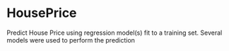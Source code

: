 # HousePrice
Predict House Price using regression model(s) fit to a training set.
Several models were used to perform the prediction

